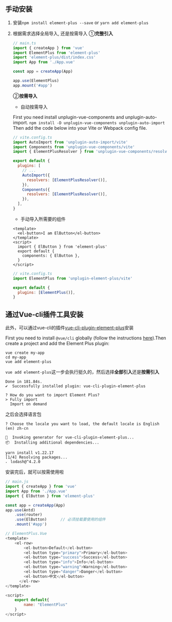 ## 手动安装

1. 安装`npm install element-plus --save` or `yarn add element-plus`

2. 根据需求选择全局导入, 还是按需导入
    ①**完整引入**

    ```ts
    // main.ts
    import { createApp } from 'vue'
    import ElementPlus from 'element-plus'
    import 'element-plus/dist/index.css'
    import App from './App.vue'
    
    const app = createApp(App)
    
    app.use(ElementPlus)
    app.mount('#app')
    ```
    ②**按需导入**

    - 自动按需导入

    First you need install unplugin-vue-components and unplugin-auto-import.
    `npm install -D unplugin-vue-components unplugin-auto-import`
    Then add the code below into your Vite or Webpack config file.

    ```js
    // vite.config.ts
    import AutoImport from 'unplugin-auto-import/vite'
    import Components from 'unplugin-vue-components/vite'
    import { ElementPlusResolver } from 'unplugin-vue-components/resolvers'
    
    export default {
      plugins: [
        // ...
        AutoImport({
          resolvers: [ElementPlusResolver()],
        }),
        Components({
          resolvers: [ElementPlusResolver()],
        }),
      ],
    }
    ```

    - 手动导入所需要的组件

    ```vue
    <template>
      <el-button>I am ElButton</el-button>
    </template>
    <script>
      import { ElButton } from 'element-plus'
      export default {
        components: { ElButton },
      }
    </script>
    ```

    ```js
    // vite.config.ts
    import ElementPlus from 'unplugin-element-plus/vite'
    
    export default {
      plugins: [ElementPlus()],
    }
    ```

    

    

## 通过Vue-cli插件工具安装

此外，可以通过vue-cli的插件[vue-cli-plugin-element-plus](https://github.com/element-plus/vue-cli-plugin-element-plus)安装

First you need to install `@vue/cli` globally (follow the instructions [here](https://cli.vuejs.org/)).Then create a project and add the Element Plus plugin:

```
vue create my-app
cd my-app
vue add element-plus
```

`vue add element-plus`这一步会执行挺久的，然后选择**全部引入**还是**按需引入**

```
Done in 181.84s.
✔  Successfully installed plugin: vue-cli-plugin-element-plus

? How do you want to import Element Plus? 
> Fully import
  Import on demand
```

之后会选择语言包

```
? Choose the locale you want to load, the default locale is English (en) zh-cn

🚀  Invoking generator for vue-cli-plugin-element-plus...
📦  Installing additional dependencies...

yarn install v1.22.17
[1/4] Resolving packages...
⠄ lodash@^4.2.0
```

安装完后，就可以按需使用啦

```js
// main.js
import { createApp } from 'vue'
import App from './App.vue'
import { ElButton } from 'element-plus'

const app = createApp(App)
app.use(Antd)
    .use(router)
    .use(ElButton)		// 必须挂载要使用的组件
    .mount('#app')		

// ElementPlus.Vue
<template>
    <el-row>
        <el-button>Default</el-button>
        <el-button type="primary">Primary</el-button>
        <el-button type="success">Success</el-button>
        <el-button type="info">Info</el-button>
        <el-button type="warning">Warning</el-button>
        <el-button type="danger">Danger</el-button>
        <el-button>中文</el-button>
      </el-row>
</template>

<script>
    export default{
        name: "ElementPlus"
    }
</script>
```

